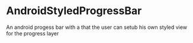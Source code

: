 # AndroidStyledProgressBar

An android progess bar with a that the user can setub his own styled view for the progress layer
